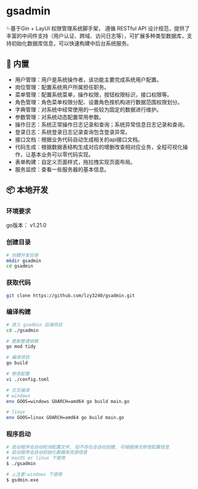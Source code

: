 # gsadmin

✨基于Gin + LayUI 权限管理系统脚手架， 遵循 RESTful API 设计规范，提供了丰富的中间件支持（用户认证、跨域、访问日志等），可扩展多种类型数据库，支持初始化数据库信息，可以快速构建中后台系统服务。

## 🎁 内置

- 用户管理：用户是系统操作者，该功能主要完成系统用户配置。
- 岗位管理：配置系统用户所属担任职务。
- 菜单管理：配置系统菜单，操作权限，按钮权限标识，接口权限等。
- 角色管理：角色菜单权限分配、设置角色按机构进行数据范围权限划分。
- 字典管理：对系统中经常使用的一些较为固定的数据进行维护。
- 参数管理：对系统动态配置常用参数。
- 操作日志：系统正常操作日志记录和查询；系统异常信息日志记录和查询。
- 登录日志：系统登录日志记录查询包含登录异常。
- 接口文档：根据业务代码自动生成相关的api接口文档。
- 代码生成：根据数据表结构生成对应的增删改查相对应业务，全程可视化操作，让基本业务可以零代码实现。
- 表单构建：自定义页面样式，拖拉拽实现页面布局。
- 服务监控：查看一些服务器的基本信息。

## 📦 本地开发

### 环境要求

go版本： v1.21.0

### 创建目录

```bash
# 创建开发目录
mkdir gsadmin
cd gsadmin
```

### 获取代码

```bash
git clone https://github.com/lzy3240/gsadmin.git
```

### 编译构建

```bash
# 进入 gsadmin 后端项目
cd ./gsadmin

# 更新整理依赖
go mod tidy

# 编译项目
go build

# 修改配置 
vi ./config.toml

# 交叉编译
# windows
env GOOS=windows GOARCH=amd64 go build main.go

# linux
env GOOS=linux GOARCH=amd64 go build main.go
```

### 程序启动

```bash
# 启动程序会自动检测配置文件, 如不存在会自动创建, 可根据情况修改配置信息
# 启动程序会自动初始化数据库资源信息
# macOS or linux 下使用
$ ./gsadmin

# ⚠️注意:windows 下使用
$ gsdmin.exe
```
